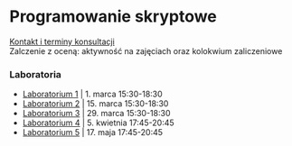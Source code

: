 # Programowanie skryptowe  
  
[Kontakt i terminy konsultacji](https://ii.up.krakow.pl/pracownicy-up/marczak/)  
Zalczenie z oceną: aktywność na zajęciach oraz kolokwium zaliczeniowe
  
### Laboratoria  
  
- [Laboratorium 1](/laboratoria/lab1.md) | 1. marca 15:30-18:30
- [Laboratorium 2](/laboratoria/lab2.md) | 15. marca 15:30-18:30
- [Laboratorium 3](/laboratoria/lab3.md) | 29. marca 15:30-18:30
- [Laboratorium 4](/laboratoria/lab4.md) | 5. kwietnia 17:45-20:45
- [Laboratorium 5](/laboratoria/lab5.md) | 17. maja 17:45-20:45

